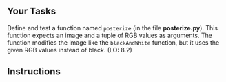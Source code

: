 <!-- manual -->

## Your Tasks

Define and test a function named `posterize` (in the file **posterize.py**). This function expects an image and a tuple of RGB values as arguments. The function modifies the image like the `blackAndWhite` function, but it uses the given RGB values instead of black. (LO: 8.2)

## Instructions

